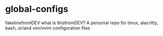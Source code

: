 # global-configs
fakelinefromDEV
what is thisfromDEV? A personal repo for tmux, alacritty, bash, or/and vim/nvim configuration files
